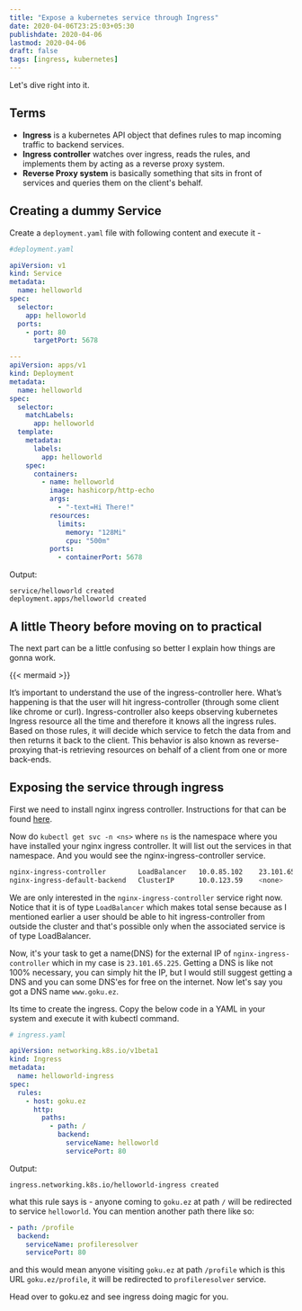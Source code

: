 ```yaml
---
title: "Expose a kubernetes service through Ingress"
date: 2020-04-06T23:25:03+05:30
publishdate: 2020-04-06
lastmod: 2020-04-06
draft: false
tags: [ingress, kubernetes]
---
```


Let's dive right into it.

## Terms

- **Ingress** is a kubernetes API object that defines rules to map incoming traffic to backend services.
- **Ingress controller** watches over ingress, reads the rules, and implements them by acting as a reverse proxy system.
- **Reverse Proxy system** is basically something that sits in front of services and queries them on the client's behalf.

## Creating a dummy Service

Create a `deployment.yaml` file with following content and execute it -

```yaml
#deployment.yaml

apiVersion: v1
kind: Service
metadata:
  name: helloworld
spec:
  selector:
    app: helloworld
  ports:
    - port: 80
      targetPort: 5678

---
apiVersion: apps/v1
kind: Deployment
metadata:
  name: helloworld
spec:
  selector:
    matchLabels:
      app: helloworld
  template:
    metadata:
      labels:
        app: helloworld
    spec:
      containers:
        - name: helloworld
          image: hashicorp/http-echo
          args:
            - "-text=Hi There!"
          resources:
            limits:
              memory: "128Mi"
              cpu: "500m"
          ports:
            - containerPort: 5678
```

Output:

```
service/helloworld created
deployment.apps/helloworld created
```

## A little Theory before moving on to practical

The next part can be a little confusing so better I explain how things are gonna work.

{{< mermaid >}}

It’s important to understand the use of the ingress-controller here. What’s happening is that the user will hit ingress-controller (through some client like chrome or curl). Ingress-controller also keeps observing kubernetes Ingress resource all the time and therefore it knows all the ingress rules. Based on those rules, it will decide which service to fetch the data from and then returns it back to the client. This behavior is also known as reverse-proxying that-is retrieving resources on behalf of a client from one or more back-ends.

## Exposing the service through ingress

First we need to install nginx ingress controller. Instructions for that can be found [here](https://kubernetes.github.io/ingress-nginx/deploy/#using-helm).

Now do `kubectl get svc -n <ns>` where `ns` is the namespace where you have installed your nginx ingress controller. It will list out the services in that namespace. And you would see the nginx-ingress-controller service.

```bash
nginx-ingress-controller        LoadBalancer   10.0.85.102    23.101.65.225
nginx-ingress-default-backend   ClusterIP      10.0.123.59    <none>
```

We are only interested in the `nginx-ingress-controller` service right now. Notice that it is of type `LoadBalancer` which makes total sense because as I mentioned earlier a user should be able to hit ingress-controller from outside the cluster and that's possible only when the associated service is of type LoadBalancer.

Now, it's your task to get a name(DNS) for the external IP of `nginx-ingress-controller` which in my case is `23.101.65.225`. Getting a DNS is like not 100% necessary, you can simply hit the IP, but I would still suggest getting a DNS and you can some DNS'es for free on the internet. Now let's say you got a DNS name `www.goku.ez`.

Its time to create the ingress. Copy the below code in a YAML in your system and execute it with kubectl command.

```yaml
# ingress.yaml

apiVersion: networking.k8s.io/v1beta1
kind: Ingress
metadata:
  name: helloworld-ingress
spec:
  rules:
    - host: goku.ez
      http:
        paths:
          - path: /
            backend:
              serviceName: helloworld
              servicePort: 80
```
Output:
```
ingress.networking.k8s.io/helloworld-ingress created
```

what this rule says is - anyone coming to `goku.ez` at path `/` will be redirected to service `helloworld`. You can mention another path there like so:

```yaml
- path: /profile
  backend:
    serviceName: profileresolver
    servicePort: 80
```

and this would mean anyone visiting `goku.ez` at path `/profile` which is this URL `goku.ez/profile`, it will be redirected to `profileresolver` service.

Head over to goku.ez and see ingress doing magic for you.
